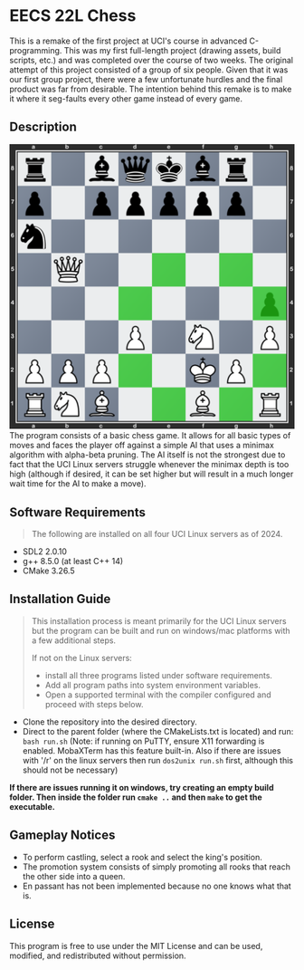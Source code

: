 #  EECS 22L Chess
This is a remake of the first project at UCI's course in advanced C-programming. This was my first full-length project (drawing assets, build scripts, etc.) and was completed over the course of two weeks. The original attempt of this project consisted of a group of six people. Given that it was our first group project, there were a few unfortunate hurdles and the final product was far from desirable. The intention behind this remake is to make it where it seg-faults every other game instead of every game.

## Description
![A preview of the game](/assets/preview.png)
The program consists of a basic chess game. It allows for all basic types of moves and faces the player off against a simple AI that uses a minimax algorithm with alpha-beta pruning. The AI itself is not the strongest due to fact that the UCI Linux servers struggle whenever the minimax depth is too high (although if desired, it can be set higher but will result in a much longer wait time for the AI to make a move).

## Software Requirements
> The following are installed on all four UCI Linux servers as of 2024.
- SDL2 2.0.10
- g++ 8.5.0 (at least C++ 14)
- CMake 3.26.5

## Installation Guide
> This installation process is meant primarily for the UCI Linux servers but the program can be built and run on windows/mac platforms with a few additional steps.
> 
>If not on the Linux servers:
>-  install all three programs listed under software requirements.
>-  Add all program paths into system environment variables. 
>- Open a supported terminal with the compiler configured and proceed with steps below.
- Clone the repository into the desired directory.
- Direct to the parent folder (where the CMakeLists.txt is located) and run:
` bash run.sh`
(Note: if running on PuTTY, ensure X11 forwarding is enabled. MobaXTerm has this feature built-in. Also if there are issues with '/r' on the linux servers then run `dos2unix run.sh` first, although this should not be necessary)

**If there are issues running it on windows, try creating an empty build folder. Then inside the folder run `cmake ..` and then `make` to get the executable.**


## Gameplay Notices
- To perform castling, select a rook and select the king's position.
- The promotion system consists of simply promoting all rooks that reach the other side into a queen.
- En passant has not been implemented because no one knows what that is.

## License
This program is free to use under the MIT License and can be used, modified, and redistributed without permission.
